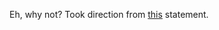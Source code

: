 Eh, why not? Took direction from [this](https://inst.eecs.berkeley.edu/~cs61c/sp15/hw/01/hw1.html) statement.